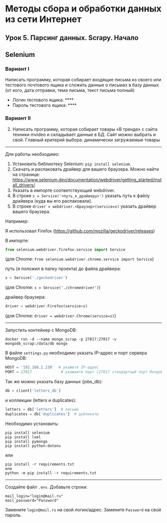 # Методы сбора и обработки данных из сети Интернет


## Урок 5. Парсинг данных. Scrapy. Начало
## Selenium

### Вариант I
Написать программу, которая собирает входящие письма из своего или тестового почтового ящика и сложить данные о письмах в базу данных (от кого, дата отправки, тема письма, текст письма полный)
- Логин тестового ящика: ****
- Пароль тестового ящика: ****


### Вариант II
2) Написать программу, которая собирает товары «В тренде» с сайта техники mvideo и складывает данные в БД. Сайт можно выбрать и свой. Главный критерий выбора: динамически загружаемые товары

---

Для работы необходимо:
1. Установить библиотеку Selenium: ```pip install selenium```.
2. Скачать и распаковать драйвер для вашего браузера. Можно найти на странице: https://www.selenium.dev/documentation/webdriver/getting_started/install_drivers/
3. Указать в импорте соответствующий webdriver.
4. В строке ```s = Service('<путь_к_драйверу>')``` указать путь к файлу драйвера (куда вы его распаковали).
5. В строке ```driver = webdriver.<Браузер>(service=s)``` указать драйвер вашего браузера.


Например:

Я использовал Firefox (https://github.com/mozilla/geckodriver/releases)

В импорте:
```python
from selenium.webdriver.firefox.service import Service
```
(для Chrome: ```from selenium.webdriver.chrome.service import Service```)

путь (я положил в папку проекта) до файла драйвера:
```python
s = Service('./geckodriver')
```
(для Chrome: ```s = Service('./chromedriver')```)

драйвер браузера:
```python
driver = webdriver.Firefox(service=s)
```
(для Chrome: ```driver = webdriver.Chrome(service=s)```)

---

Запустить контейнер с MongoDB:
```commandline
docker run -d --name mongo_scrap -p 27017:27017 -v mongodb_scrap:/data/db mongo
```

В файле ```settings.py``` необходимо указать IP-адрес и порт сервера MongoDB:
```python
HOST = '192.168.2.230'  # укажите IP-адрес
PORT = 27017             # укажиите порт (27017 стандартный порт MongoDB)
```

Так же можно указать базу данных (jobs_db):
```python
db = client['letters_db']
```

и коллекции (letters и duplicates):
```python
letters = db['letters']  # письма
duplicates = db['duplicates']  # дубликаты
```

Необходимо установить:
```commandline
pip install selenium
pip install lxml
pip install pymongo
pip install python-dotenv
```

или
```commandline
pip install -r requirements.txt
или
python -m pip install -r requirements.txt
```

---

Создайте файл ```.env```.
Добавьте строки:
```commandline
mail_login="login@mail.ru"
mail_password="Password"
```
Замените ```login@mail.ru``` на свой логин/адрес.
Замените ```Password``` на свой пароль.

